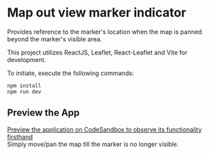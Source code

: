 # Map out view marker indicator

Provides reference to the marker's location when the map is panned beyond the marker's visible area.

This project utilizes ReactJS, Leaflet, React-Leaflet and Vite for development.

To initiate, execute the following commands: 
```
npm install
npm run dev
```

## Preview the App
[Preview the application on CodeSandbox to observe its functionality firsthand](https://codesandbox.io/p/github/weishenho/Map-out-of-view-marker-indicator/main)\
Simply move/pan the map till the marker is no longer visible.
